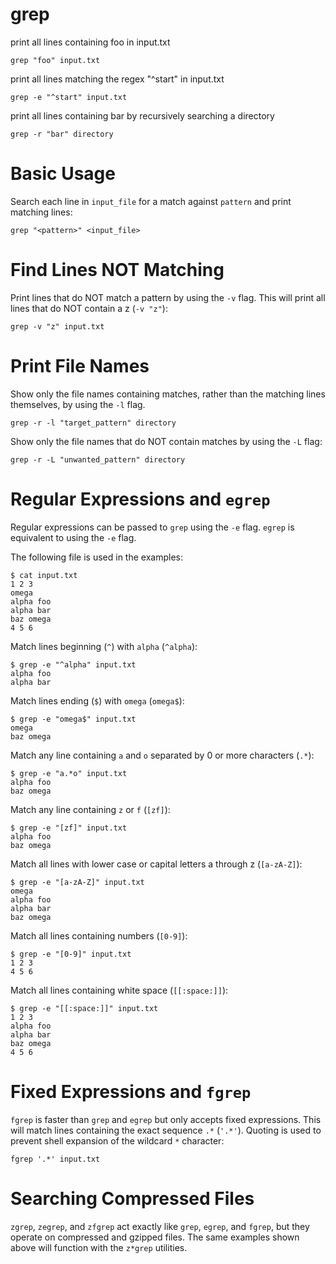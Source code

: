 # grep

print all lines containing foo in input.txt

    grep "foo" input.txt


print all lines matching the regex "^start" in input.txt

    grep -e "^start" input.txt


print all lines containing bar by recursively searching a directory

    grep -r "bar" directory



# Basic Usage

Search each line in `input_file` for a match against `pattern` and print
matching lines:

    grep "<pattern>" <input_file>



# Find Lines NOT Matching

Print lines that do NOT match a pattern by using the `-v` flag. This will
print all lines that do NOT contain a z (`-v "z"`):

    grep -v "z" input.txt



# Print File Names

Show only the file names containing matches, rather than the matching lines
themselves, by using the `-l` flag.

    grep -r -l "target_pattern" directory


Show only the file names that do NOT contain matches by using the `-L` flag:

    grep -r -L "unwanted_pattern" directory



# Regular Expressions and `egrep`

Regular expressions can be passed to `grep` using the `-e` flag. `egrep` is
equivalent to using the `-e` flag.

The following file is used in the examples:

    $ cat input.txt
    1 2 3
    omega
    alpha foo
    alpha bar
    baz omega
    4 5 6


Match lines beginning (`^`) with `alpha` (`^alpha`):

    $ grep -e "^alpha" input.txt
    alpha foo
    alpha bar


Match lines ending (`$`) with `omega` (`omega$`):

    $ grep -e "omega$" input.txt
    omega
    baz omega


Match any line containing `a` and `o` separated by 0 or more characters (`.*`):

    $ grep -e "a.*o" input.txt
    alpha foo
    baz omega


Match any line containing `z` or `f` (`[zf]`):

    $ grep -e "[zf]" input.txt
    alpha foo
    baz omega


Match all lines with lower case or capital letters a through z (`[a-zA-Z]`):

    $ grep -e "[a-zA-Z]" input.txt
    omega
    alpha foo
    alpha bar
    baz omega


Match all lines containing numbers (`[0-9]`):

    $ grep -e "[0-9]" input.txt
    1 2 3
    4 5 6


Match all lines containing white space (`[[:space:]]`):

    $ grep -e "[[:space:]]" input.txt
    1 2 3
    alpha foo
    alpha bar
    baz omega
    4 5 6


# Fixed Expressions and `fgrep`

`fgrep` is faster than `grep` and `egrep` but only accepts fixed expressions.
This will match lines containing the exact sequence `.*` (`'.*'`). Quoting is
used to prevent shell expansion of the wildcard `*` character:

    fgrep '.*' input.txt



# Searching Compressed Files

`zgrep`, `zegrep`, and `zfgrep` act exactly like `grep`, `egrep`, and `fgrep`,
but they operate on compressed and gzipped files. The same examples shown above
will function with the `z*grep` utilities.


